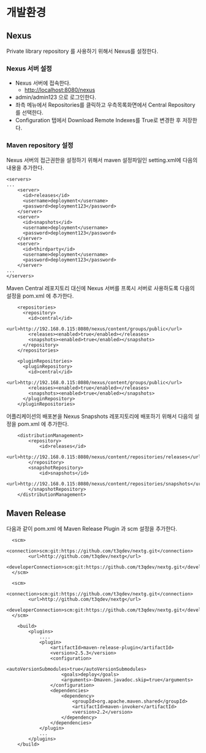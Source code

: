개발환경
=======

Nexus 
-----

Private library repository 를 사용하기 위해서 Nexus를 설정한다.

### Nexus 서버 설정
* Nexus 서버에 접속한다.
    * [http://localhost:8080/nexus](http://localhost:8080/nexus/#welcome) 
* admin/admin123 으로 로그인한다.
* 좌측 메뉴에서 Repositories를 클릭하고 우측목록화면에서 Central Repository를 선택한다.
* Configuration 탭에서 Download Remote Indexes를 True로 변경한 후 저장한다.

### Maven repository 설정
Nexus 서버의 접근권한을 설정하기 위해서 maven 설정파일인 setting.xml에 다음의 내용을 추가한다.

```
<servers>
...
    <server>
      <id>releases</id>
      <username>deployment</username>
      <password>deployment123</password>
    </server>  
    <server>
      <id>snapshots</id>
      <username>deployment</username>
      <password>deployment123</password>
    </server>  
    <server>
      <id>thirdparty</id>
      <username>deployment</username>
      <password>deployment123</password>
    </server>
...
</servers>
```

Maven Central 레포지토리 대신에 Nexus 서버를 프록시 서버로 사용하도록 다음의 설정을 pom.xml 에 추가한다.

```
    <repositories>
      <repository>
        <id>central</id>
        <url>http://192.168.0.115:8080/nexus/content/groups/public</url>
        <releases><enabled>true</enabled></releases>
        <snapshots><enabled>true</enabled></snapshots>
      </repository>
    </repositories>

    <pluginRepositories>
      <pluginRepository>
        <id>central</id>
        <url>http://192.168.0.115:8080/nexus/content/groups/public</url>
        <releases><enabled>true</enabled></releases>
        <snapshots><enabled>true</enabled></snapshots>
      </pluginRepository>
    </pluginRepositories>
```

어플리케이션의 배포본을 Nexus Snapshots 레포지토리에 배포하기 위해서 다음의 설정을 pom.xml 에 추가한다.

```
    <distributionManagement>
        <repository>
            <id>releases</id>
            <url>http://192.168.0.115:8080/nexus/content/repositories/releases</url>
        </repository>
        <snapshotRepository>
            <id>snapshots</id>
            <url>http://192.168.0.115:8080/nexus/content/repositories/snapshots</url>
        </snapshotRepository>
    </distributionManagement>
```

Maven Release
-------------

다음과 같이 pom.xml 에 Maven Release Plugin 과 scm 설정을 추가한다.

```
  <scm>
        <connection>scm:git:https://github.com/t3qdev/nextg.git</connection>
        <url>http://github.com/t3qdev/nextg</url>
        <developerConnection>scm:git:https://github.com/t3qdev/nextg.git</developerConnection>
  </scm>
```


```
  <scm>
        <connection>scm:git:https://github.com/t3qdev/nextg.git</connection>
        <url>http://github.com/t3qdev/nextg</url>
        <developerConnection>scm:git:https://github.com/t3qdev/nextg.git</developerConnection>
  </scm>
```

```
    <build>
        <plugins>
            ....
            <plugin>
                <artifactId>maven-release-plugin</artifactId>
                <version>2.5.3</version>
                <configuration>
                    <autoVersionSubmodules>true</autoVersionSubmodules>
                    <goals>deploy</goals>
                    <arguments>-Dmaven.javadoc.skip=true</arguments>
                </configuration>
                <dependencies>
                    <dependency>
                        <groupId>org.apache.maven.shared</groupId>
                        <artifactId>maven-invoker</artifactId>
                        <version>2.2</version>
                    </dependency>
                </dependencies>
            </plugin>
            ...
        </plugins>
    </build>
```
  
